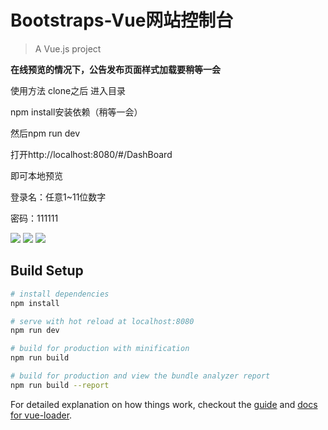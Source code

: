 # Bootstraps-Vue网站控制台

> A Vue.js project

**在线预览的情况下，公告发布页面样式加载要稍等一会**

使用方法 clone之后 进入目录

npm install安装依赖（稍等一会）

然后npm run dev

打开http://localhost:8080/#/DashBoard

即可本地预览

登录名：任意1~11位数字

密码：111111


![](https://i.imgur.com/i1BFn3L.png)
![](https://i.imgur.com/afW2cPE.png)
![](https://i.imgur.com/63gSWk3.png)

## Build Setup

``` bash
# install dependencies
npm install

# serve with hot reload at localhost:8080
npm run dev

# build for production with minification
npm run build

# build for production and view the bundle analyzer report
npm run build --report
```

For detailed explanation on how things work, checkout the [guide](http://vuejs-templates.github.io/webpack/) and [docs for vue-loader](http://vuejs.github.io/vue-loader).
